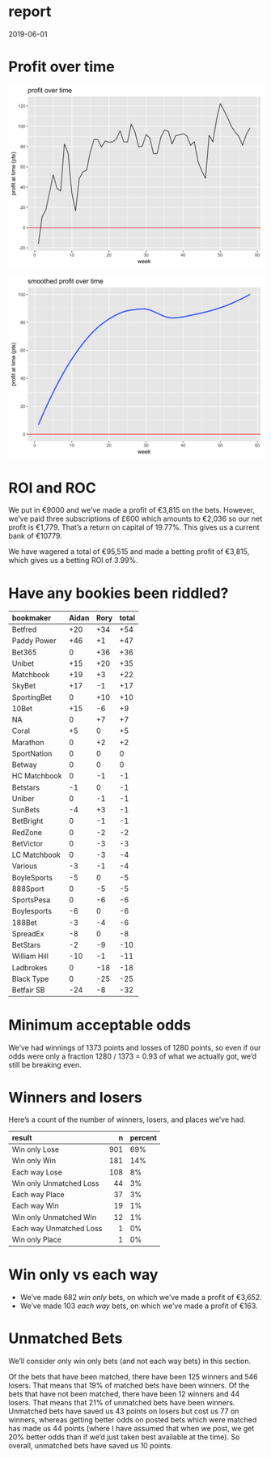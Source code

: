 report
================
2019-06-01

# Profit over time

![](report_files/figure-gfm/profit-over-time-1.png)<!-- -->

![](report_files/figure-gfm/profit-over-time-smooth-1.png)<!-- -->

# ROI and ROC

We put in €9000 and we’ve made a profit of €3,815 on the bets. However,
we’ve paid three subscriptions of £600 which amounts to €2,036 so our
net profit is €1,779. That’s a return on capital of 19.77%. This gives
us a current bank of €10779.

We have wagered a total of €95,515 and made a betting profit of €3,815,
which gives us a betting ROI of 3.99%.

# Have any bookies been riddled?

| bookmaker    | Aidan | Rory | total |
| :----------- | :---- | :--- | :---- |
| Betfred      | \+20  | \+34 | \+54  |
| Paddy Power  | \+46  | \+1  | \+47  |
| Bet365       | 0     | \+36 | \+36  |
| Unibet       | \+15  | \+20 | \+35  |
| Matchbook    | \+19  | \+3  | \+22  |
| SkyBet       | \+17  | \-1  | \+17  |
| SportingBet  | 0     | \+10 | \+10  |
| 10Bet        | \+15  | \-6  | \+9   |
| NA           | 0     | \+7  | \+7   |
| Coral        | \+5   | 0    | \+5   |
| Marathon     | 0     | \+2  | \+2   |
| SportNation  | 0     | 0    | 0     |
| Betway       | 0     | 0    | 0     |
| HC Matchbook | 0     | \-1  | \-1   |
| Betstars     | \-1   | 0    | \-1   |
| Uniber       | 0     | \-1  | \-1   |
| SunBets      | \-4   | \+3  | \-1   |
| BetBright    | 0     | \-1  | \-1   |
| RedZone      | 0     | \-2  | \-2   |
| BetVictor    | 0     | \-3  | \-3   |
| LC Matchbook | 0     | \-3  | \-4   |
| Various      | \-3   | \-1  | \-4   |
| BoyleSports  | \-5   | 0    | \-5   |
| 888Sport     | 0     | \-5  | \-5   |
| SportsPesa   | 0     | \-6  | \-6   |
| Boylesports  | \-6   | 0    | \-6   |
| 188Bet       | \-3   | \-4  | \-6   |
| SpreadEx     | \-8   | 0    | \-8   |
| BetStars     | \-2   | \-9  | \-10  |
| William Hill | \-10  | \-1  | \-11  |
| Ladbrokes    | 0     | \-18 | \-18  |
| Black Type   | 0     | \-25 | \-25  |
| Betfair SB   | \-24  | \-8  | \-32  |

# Minimum acceptable odds

We’ve had winnings of 1373 points and losses of 1280 points, so even if
our odds were only a fraction 1280 / 1373 = 0.93 of what we actually
got, we’d still be breaking even.

# Winners and losers

Here’s a count of the number of winners, losers, and places we’ve had.

| result                  |   n | percent |
| :---------------------- | --: | :------ |
| Win only Lose           | 901 | 69%     |
| Win only Win            | 181 | 14%     |
| Each way Lose           | 108 | 8%      |
| Win only Unmatched Loss |  44 | 3%      |
| Each way Place          |  37 | 3%      |
| Each way Win            |  19 | 1%      |
| Win only Unmatched Win  |  12 | 1%      |
| Each way Unmatched Loss |   1 | 0%      |
| Win only Place          |   1 | 0%      |

# Win only vs each way

  - We’ve made 682 *win only* bets, on which we’ve made a profit of
    €3,652.
  - We’ve made 103 *each way* bets, on which we’ve made a profit of
    €163.

# Unmatched Bets

We’ll consider only win only bets (and not each way bets) in this
section.

Of the bets that have been matched, there have been 125 winners and 546
losers. That means that 19% of matched bets have been winners. Of the
bets that have not been matched, there have been 12 winners and 44
losers. That means that 21% of unmatched bets have been winners.
Unmatched bets have saved us 43 points on losers but cost us 77 on
winners, whereas getting better odds on posted bets which were matched
has made us 44 points (where I have assumed that when we post, we get
20% better odds than if we’d just taken best available at the time). So
overall, unmatched bets have saved us 10 points.
